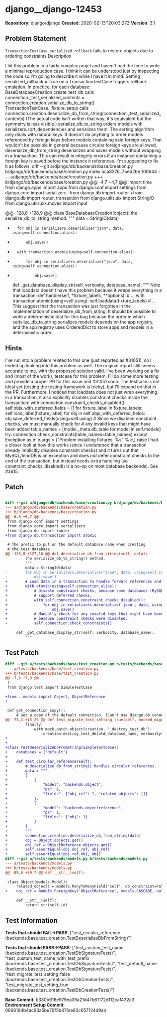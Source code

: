 # django__django-12453

**Repository**: django/django
**Created**: 2020-02-13T20:03:27Z
**Version**: 3.1

## Problem Statement

`TransactionTestCase.serialized_rollback` fails to restore objects due to ordering constraints
Description
	
I hit this problem in a fairly complex projet and haven't had the time to write a minimal reproduction case. I think it can be understood just by inspecting the code so I'm going to describe it while I have it in mind.
Setting serialized_rollback = True on a TransactionTestCase triggers ​rollback emulation. In practice, for each database:
BaseDatabaseCreation.create_test_db calls connection._test_serialized_contents = connection.creation.serialize_db_to_string()
TransactionTestCase._fixture_setup calls connection.creation.deserialize_db_from_string(connection._test_serialized_contents)
(The actual code isn't written that way; it's equivalent but the symmetry is less visible.)
serialize_db_to_string orders models with serializers.sort_dependencies and serializes them. The sorting algorithm only deals with natural keys. It doesn't do anything to order models referenced by foreign keys before models containing said foreign keys. That wouldn't be possible in general because circular foreign keys are allowed.
deserialize_db_from_string deserializes and saves models without wrapping in a transaction. This can result in integrity errors if an instance containing a foreign key is saved before the instance it references. I'm suggesting to fix it as follows:
diff --git a/django/db/backends/base/creation.py b/django/db/backends/base/creation.py
index bca8376..7bed2be 100644
--- a/django/db/backends/base/creation.py
+++ b/django/db/backends/base/creation.py
@@ -4,7 +4,7 @@ import time
 from django.apps import apps
 from django.conf import settings
 from django.core import serializers
-from django.db import router
+from django.db import router, transaction
 from django.utils.six import StringIO
 from django.utils.six.moves import input
 
@@ -128,8 +128,9 @@ class BaseDatabaseCreation(object):
		 the serialize_db_to_string method.
		 """
		 data = StringIO(data)
-		for obj in serializers.deserialize("json", data, using=self.connection.alias):
-			obj.save()
+		with transaction.atomic(using=self.connection.alias):
+			for obj in serializers.deserialize("json", data, using=self.connection.alias):
+				obj.save()
 
	 def _get_database_display_str(self, verbosity, database_name):
		 """
Note that loaddata doesn't have this problem because it wraps everything in a transaction:
	def handle(self, *fixture_labels, **options):
		# ...
		with transaction.atomic(using=self.using):
			self.loaddata(fixture_labels)
		# ...
This suggest that the transaction was just forgotten in the implementation of deserialize_db_from_string.
It should be possible to write a deterministic test for this bug because the order in which serialize_db_to_string serializes models depends on the app registry, and the app registry uses OrderedDict to store apps and models in a deterministic order.


## Hints

I've run into a problem related to this one (just reported as #31051), so I ended up looking into this problem as well. The original report still seems accurate to me, with the proposed solution valid. I've been working on a fix and (most of the work), testcase for this problem. I'll do some more testing and provide a proper PR for this issue and #31051 soon. The testcase is not ideal yet (testing the testing framework is tricky), but I'll expand on that in the PR. Furthermore, I noticed that loaddata does not just wrap everything in a transaction, it also explicitly disables constraint checks inside the transaction: with connection.constraint_checks_disabled(): self.objs_with_deferred_fields = [] for fixture_label in fixture_labels: self.load_label(fixture_label) for obj in self.objs_with_deferred_fields: obj.save_deferred_fields(using=self.using) # Since we disabled constraint checks, we must manually check for # any invalid keys that might have been added table_names = [model._meta.db_table for model in self.models] try: connection.check_constraints(table_names=table_names) except Exception as e: e.args = ("Problem installing fixtures: %s" % e,) raise I had a closer look at how this works (since I understood that a transaction already implicitly disables constraint checks) and it turns out that MySQL/InnoDB is an exception and does *not* defer constraint checks to the end of the transaction, but instead needs extra handling (so constraint_checks_disabled() is a no-op on most database backends). See #3615.

## Patch

```diff

diff --git a/django/db/backends/base/creation.py b/django/db/backends/base/creation.py
--- a/django/db/backends/base/creation.py
+++ b/django/db/backends/base/creation.py
@@ -6,6 +6,7 @@
 from django.conf import settings
 from django.core import serializers
 from django.db import router
+from django.db.transaction import atomic
 
 # The prefix to put on the default database name when creating
 # the test database.
@@ -126,8 +127,16 @@ def deserialize_db_from_string(self, data):
         the serialize_db_to_string() method.
         """
         data = StringIO(data)
-        for obj in serializers.deserialize("json", data, using=self.connection.alias):
-            obj.save()
+        # Load data in a transaction to handle forward references and cycles.
+        with atomic(using=self.connection.alias):
+            # Disable constraint checks, because some databases (MySQL) doesn't
+            # support deferred checks.
+            with self.connection.constraint_checks_disabled():
+                for obj in serializers.deserialize('json', data, using=self.connection.alias):
+                    obj.save()
+            # Manually check for any invalid keys that might have been added,
+            # because constraint checks were disabled.
+            self.connection.check_constraints()
 
     def _get_database_display_str(self, verbosity, database_name):
         """


```

## Test Patch

```diff
diff --git a/tests/backends/base/test_creation.py b/tests/backends/base/test_creation.py
--- a/tests/backends/base/test_creation.py
+++ b/tests/backends/base/test_creation.py
@@ -7,6 +7,8 @@
 )
 from django.test import SimpleTestCase
 
+from ..models import Object, ObjectReference
+
 
 def get_connection_copy():
     # Get a copy of the default connection. (Can't use django.db.connection
@@ -73,3 +75,29 @@ def test_migrate_test_setting_true(self, mocked_migrate, mocked_ensure_connectio
         finally:
             with mock.patch.object(creation, '_destroy_test_db'):
                 creation.destroy_test_db(old_database_name, verbosity=0)
+
+
+class TestDeserializeDbFromString(SimpleTestCase):
+    databases = {'default'}
+
+    def test_circular_reference(self):
+        # deserialize_db_from_string() handles circular references.
+        data = """
+        [
+            {
+                "model": "backends.object",
+                "pk": 1,
+                "fields": {"obj_ref": 1, "related_objects": []}
+            },
+            {
+                "model": "backends.objectreference",
+                "pk": 1,
+                "fields": {"obj": 1}
+            }
+        ]
+        """
+        connection.creation.deserialize_db_from_string(data)
+        obj = Object.objects.get()
+        obj_ref = ObjectReference.objects.get()
+        self.assertEqual(obj.obj_ref, obj_ref)
+        self.assertEqual(obj_ref.obj, obj)
diff --git a/tests/backends/models.py b/tests/backends/models.py
--- a/tests/backends/models.py
+++ b/tests/backends/models.py
@@ -89,6 +89,7 @@ def __str__(self):
 
 class Object(models.Model):
     related_objects = models.ManyToManyField("self", db_constraint=False, symmetrical=False)
+    obj_ref = models.ForeignKey('ObjectReference', models.CASCADE, null=True)
 
     def __str__(self):
         return str(self.id)

```

## Test Information

**Tests that should FAIL→PASS**: ["test_circular_reference (backends.base.test_creation.TestDeserializeDbFromString)"]

**Tests that should PASS→PASS**: ["test_custom_test_name (backends.base.test_creation.TestDbSignatureTests)", "test_custom_test_name_with_test_prefix (backends.base.test_creation.TestDbSignatureTests)", "test_default_name (backends.base.test_creation.TestDbSignatureTests)", "test_migrate_test_setting_false (backends.base.test_creation.TestDbCreationTests)", "test_migrate_test_setting_true (backends.base.test_creation.TestDbCreationTests)"]

**Base Commit**: b330b918e979ea39a21d47b61172d112caf432c3
**Environment Setup Commit**: 0668164b4ac93a5be79f5b87fae83c657124d9ab
